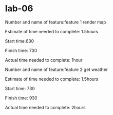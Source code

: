 # lab-06

Number and name of feature:feature 1 render map

Estimate of time needed to complete: 1.5hours

Start time:630

Finish time: 730

Actual time needed to complete: 1hour



Number and name of feature:feature 2 get weather

Estimate of time needed to complete: 1.5hours

Start time: 730

Finish time: 930 

Actual time needed to complete: 2hours
